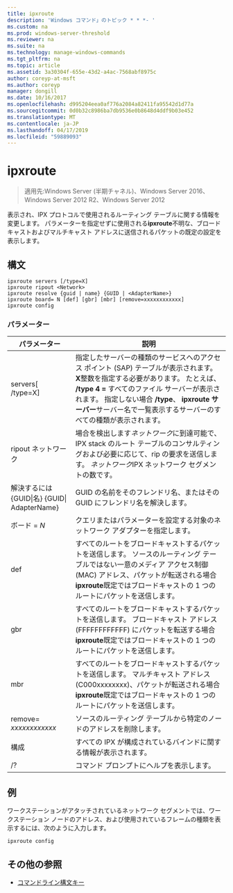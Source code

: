 ```yaml
---
title: ipxroute
description: 'Windows コマンド」のトピック * * *- '
ms.custom: na
ms.prod: windows-server-threshold
ms.reviewer: na
ms.suite: na
ms.technology: manage-windows-commands
ms.tgt_pltfrm: na
ms.topic: article
ms.assetid: 3a30304f-655e-43d2-a4ac-7568abf8975c
author: coreyp-at-msft
ms.author: coreyp
manager: dongill
ms.date: 10/16/2017
ms.openlocfilehash: d995204eea0af776a2084a82411fa95542d1d77a
ms.sourcegitcommit: 0d0b32c8986ba7db9536e0b8648d4ddf9b03e452
ms.translationtype: MT
ms.contentlocale: ja-JP
ms.lasthandoff: 04/17/2019
ms.locfileid: "59889093"
---
```

# <a name="ipxroute"></a>ipxroute

>適用先:Windows Server (半期チャネル)、Windows Server 2016、Windows Server 2012 R2、Windows Server 2012

表示され、IPX プロトコルで使用されるルーティング テーブルに関する情報を変更します。 パラメーターを指定せずに使用される**ipxroute**不明な、ブロードキャストおよびマルチキャスト アドレスに送信されるパケットの既定の設定を表示します。   
## <a name="syntax"></a>構文  
```  
ipxroute servers [/type=X]  
ipxroute ripout <Network>  
ipxroute resolve {guid | name} {GUID | <AdapterName>}  
ipxroute board= N [def] [gbr] [mbr] [remove=xxxxxxxxxxxx]  
ipxroute config  
```  
### <a name="parameters"></a>パラメーター  
|パラメーター|説明|  
|-------|--------|  
|servers[ /type=X]|指定したサーバーの種類のサービスへのアクセス ポイント (SAP) テーブルが表示されます。  **X**整数を指定する必要があります。 たとえば、 **/type 4 =** すべてのファイル サーバーが表示されます。 指定しない場合 **/type**、 **ipxroute サーバー**サーバー名で一覧表示するサーバーのすべての種類が表示されます。|  
|ripout ネットワーク|場合を検出します*ネットワーク*に到達可能で、IPX stack のルート テーブルのコンサルティングおよび必要に応じて、rip の要求を送信します。  *ネットワーク*IPX ネットワーク セグメントの数です。|  
|解決するには {GUID&#124;名} {GUID&#124; AdapterName}|GUID の名前をそのフレンドリ名、またはその GUID にフレンドリ名を解決します。|  
|ボード = *N*|クエリまたはパラメーターを設定する対象のネットワーク アダプターを指定します。|  
|def|すべてのルートをブロードキャストするパケットを送信します。 ソースのルーティング テーブルではない一意のメディア アクセス制御 (MAC) アドレス、パケットが転送される場合**ipxroute**既定ではブロードキャストの 1 つのルートにパケットを送信します。|  
|gbr|すべてのルートをブロードキャストするパケットを送信します。 ブロードキャスト アドレス (FFFFFFFFFFFF) にパケットを転送する場合**ipxroute**既定ではブロードキャストの 1 つのルートにパケットを送信します。|  
|mbr|すべてのルートをブロードキャストするパケットを送信します。 マルチキャスト アドレス (C000xxxxxxxx)、パケットが転送される場合**ipxroute**既定ではブロードキャストの 1 つのルートにパケットを送信します。|  
|remove= *xxxxxxxxxxxx*|ソースのルーティング テーブルから特定のノードのアドレスを削除します。|  
|構成|すべての IPX が構成されているバインドに関する情報が表示されます。|  
|/?|コマンド プロンプトにヘルプを表示します。|  
## <a name="BKMK_Examples"></a>例  
ワークステーションがアタッチされているネットワーク セグメントでは、ワークステーション ノードのアドレス、および使用されているフレームの種類を表示するには、次のように入力します。  
```  
ipxroute config  
```  
## <a name="additional-references"></a>その他の参照  
-   [コマンドライン構文キー](command-line-syntax-key.md)  
